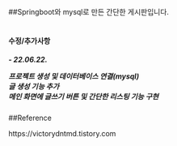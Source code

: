 ##Springboot와 mysql로 만든 간단한 게시판입니다.
</br>
</br>

<h4>수정/추가사항<h4>
  <h5>- 22.06.22.</br>
  <p>프로젝트 생성 및 데이터베이스 연결(mysql)<br/>
  글 생성 기능 추가<br/>
  메인 화면에 글쓰기 버튼 및 간단한 리스팅 기능 구현</p></h5>
  

 
  
 
  ##Reference
   <p>https://victorydntmd.tistory.com</p>
   
  
  
